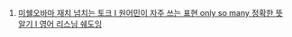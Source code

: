 1. [미쉘오바마 재치 넘치는 토크 I 원어민이 자주 쓰는 표현 only so many 정확한 뜻 알기 I 영어 리스닝 쉐도잉](https://youtu.be/T4ApzTlICHw)
